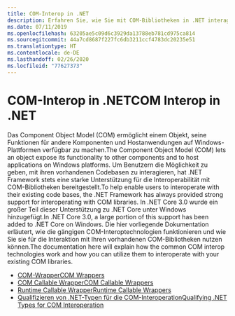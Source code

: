 ```yaml
---
title: COM-Interop in .NET
description: Erfahren Sie, wie Sie mit COM-Bibliotheken in .NET interagieren können.
ms.date: 07/11/2019
ms.openlocfilehash: 63205ae5c09d6c3929da13788eb781cd975ca814
ms.sourcegitcommit: 44a7cd8687f227fc6db3211ccf4783dc20235e51
ms.translationtype: HT
ms.contentlocale: de-DE
ms.lasthandoff: 02/26/2020
ms.locfileid: "77627373"
---
```

# <a name="com-interop-in-net"></a><span data-ttu-id="1d1f5-103">COM-Interop in .NET</span><span class="sxs-lookup"><span data-stu-id="1d1f5-103">COM Interop in .NET</span></span>

<span data-ttu-id="1d1f5-104">Das Component Object Model (COM) ermöglicht einem Objekt, seine Funktionen für andere Komponenten und Hostanwendungen auf Windows-Plattformen verfügbar zu machen.</span><span class="sxs-lookup"><span data-stu-id="1d1f5-104">The Component Object Model (COM) lets an object expose its functionality to other components and to host applications on Windows platforms.</span></span> <span data-ttu-id="1d1f5-105">Um Benutzern die Möglichkeit zu geben, mit ihren vorhandenen Codebasen zu interagieren, hat .NET Framework stets eine starke Unterstützung für die Interoperabilität mit COM-Bibliotheken bereitgestellt.</span><span class="sxs-lookup"><span data-stu-id="1d1f5-105">To help enable users to interoperate with their existing code bases, the .NET Framework has always provided strong support for interoperating with COM libraries.</span></span> <span data-ttu-id="1d1f5-106">In .NET Core 3.0 wurde ein großer Teil dieser Unterstützung zu .NET Core unter Windows hinzugefügt.</span><span class="sxs-lookup"><span data-stu-id="1d1f5-106">In .NET Core 3.0, a large portion of this support has been added to .NET Core on Windows.</span></span> <span data-ttu-id="1d1f5-107">Die hier vorliegende Dokumentation erläutert, wie die gängigen COM-Interoptechnologien funktionieren und wie Sie sie für die Interaktion mit Ihren vorhandenen COM-Bibliotheken nutzen können.</span><span class="sxs-lookup"><span data-stu-id="1d1f5-107">The documentation here will explain how the common COM interop technologies work and how you can utilize them to interoperate with your existing COM libraries.</span></span>

- [<span data-ttu-id="1d1f5-108">COM-Wrapper</span><span class="sxs-lookup"><span data-stu-id="1d1f5-108">COM Wrappers</span></span>](./com-wrappers.md)
- [<span data-ttu-id="1d1f5-109">COM Callable Wrapper</span><span class="sxs-lookup"><span data-stu-id="1d1f5-109">COM Callable Wrappers</span></span>](./com-callable-wrapper.md)
- [<span data-ttu-id="1d1f5-110">Runtime Callable Wrapper</span><span class="sxs-lookup"><span data-stu-id="1d1f5-110">Runtime Callable Wrappers</span></span>](./runtime-callable-wrapper.md)
- [<span data-ttu-id="1d1f5-111">Qualifizieren von .NET-Typen für die COM-Interoperation</span><span class="sxs-lookup"><span data-stu-id="1d1f5-111">Qualifying .NET Types for COM Interoperation</span></span>](./qualify-net-types-for-interoperation.md)
